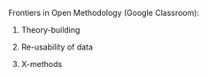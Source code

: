 Frontiers in Open Methodology (Google Classroom):

1) Theory-building

2) Re-usability of data

3) X-methods
